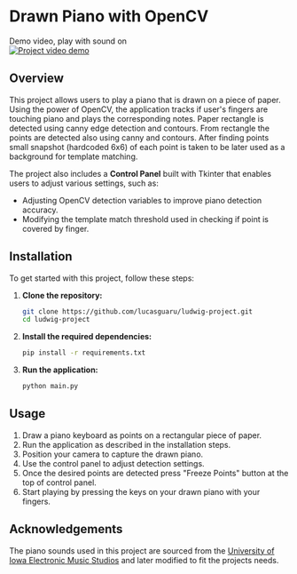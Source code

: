 # Drawn Piano with OpenCV

Demo video, play with sound on\
[![Project video demo](https://img.youtube.com/vi/t-hFxrR4HwU/0.jpg)](https://youtu.be/t-hFxrR4HwU)

## Overview

This project allows users to play a piano that is drawn on a piece of paper. Using the power of OpenCV, the application tracks if user's fingers are touching piano and plays the corresponding notes. Paper rectangle is detected using canny edge detection and contours. From rectangle the points are detected also using canny and contours. After finding points small snapshot (hardcoded 6x6) of each point is taken to be later used as a background for template matching.

The project also includes a **Control Panel** built with Tkinter that enables users to adjust various settings, such as:

- Adjusting OpenCV detection variables to improve piano detection accuracy.
- Modifying the template match threshold used in checking if point is covered by finger.

## Installation

To get started with this project, follow these steps:

1. **Clone the repository:**
    ```bash
    git clone https://github.com/lucasguaru/ludwig-project.git
    cd ludwig-project
    ```

2. **Install the required dependencies:**
    ```bash
    pip install -r requirements.txt
    ```

3. **Run the application:**
    ```bash
    python main.py
    ```

## Usage
1. Draw a piano keyboard as points on a rectangular piece of paper.
2. Run the application as described in the installation steps.
3. Position your camera to capture the drawn piano.
4. Use the control panel to adjust detection settings.
5. Once the desired points are detected press "Freeze Points" button at the top of control panel.
5. Start playing by pressing the keys on your drawn piano with your fingers.

## Acknowledgements
The piano sounds used in this project are sourced from the [University of Iowa Electronic Music Studios](http://theremin.music.uiowa.edu/) and later modified to fit the projects needs.